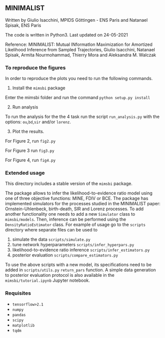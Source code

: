 ## MINIMALIST

Written by Giulio Isacchini, MPIDS Göttingen - ENS Paris and Natanael Spisak, ENS Paris

The code is written in Python3. Last updated on 24-05-2021

Reference: MINIMALIST: Mutual INformatIon Maximization for Amortized Likelihood Inference from Sampled Trajectories, Giulio Isacchini, Natanael Spisak, Armita Nourmohammad, Thierry Mora and Aleksandra M. Walczak

### To reproduce the figures

In order to reproduce the plots you need to run the following commands.

1) Install the `mimsbi` package

Enter the mimsbi folder and run the command `python setup.py install`

2) Run analysis

To run the analysis for the the 4 task run the script `run_analysis.py` with the options: `ou`,`bd`,`sir` and/or `lorenz`. 

3) Plot the results.

For Figure 2, run `fig2.py`

For Figure 3 run `fig3.py`

For Figure 4, run `fig4.py`


### Extended usage

This directory includes a stable version of the `mimsbi` package.  <!-- The full package is available in ... -->

The package allows to infer the likelihood-to-evidence ratio model using one of three objective functions: MINE, FDIV or BCE. The package has implemented simulators for the processes studied in the MINIMALIST paper: Ornstein-Uhlenbeck, birth-death, SIR and Lorenz processes. To add another functionality one needs to add a new `Simulator` class to `mimsbi/models`. Then, inference can be performed using the `DensityRatioEstimator` class. For example of usage go to the `scripts` directory where separate files can be used to 
1) simulate the data  `scripts/simulate.py`
2) tune network hyperparameters  `scripts/infer_hyperpars.py`
3) likelihood-to-evidence ratio inference  `scripts/infer_estimators.py`
4) posterior evaluation  `scripts/compare_estimators.py`

To use the above scripts with a new model, its specifications need to be added in `scripts/utils.py` `return_pars` function. A simple data generation to posterior evaluation protocol is also available in the `mimsbi/tutorial.ipynb` Jupyter notebook.

### Requisites

- `tensorflow>2.1`
- `numpy`
- `pandas`
- `scipy`
- `matplotlib`
- `tqdm`
